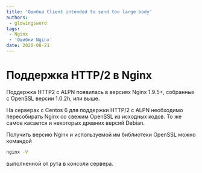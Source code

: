 ```yaml
---
title: 'Ошибка Client intended to send too large body'
authors: 
 - glowingsword
tags:
 - Nginx
 - 'Ошибки Nginx'
date: 2020-08-21
---
```

# Поддержка HTTP/2 в Nginx

Поддержка HTTP2 с ALPN появилась в версиях Nginx 1.9.5+, собранных с OpenSSL версии 1.0.2h, или выше.

На серверах с Centos 6 для поддержки HTTP/2 с ALPN необходимо пересобирать Nginx со свежим OpenSSL из исходных кодов.
То же самое касается и некоторых древних версий Debian.

Получить версию Nginx и используемой им библиотеки OpenSSL можно командой

```bash
nginx -V
```
выполненной от рута в консоли сервера.